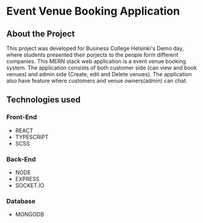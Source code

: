 # Event Venue Booking Application

## About the Project
This project was developed for Business College Helsinki's Demo day, where students presented their porjects to the people form different companies. This MERN stack 
web application is a event venue booking system. The application consists of both customer side (can view and book venues) and admin side (Create, edit and Delete venues). The application also have feature where customers and venue owners(admin) can chat.

## Technologies used
### Front-End
  * REACT
  * TYPESCRIPT
  * SCSS
  
### Back-End
  * NODE
  * EXPRESS
  * SOCKET.IO
### Database
  * MONGODB
